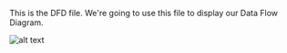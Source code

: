 This is the DFD file. We're going to use this file to display our Data Flow Diagram.

![alt text](https://cloud.githubusercontent.com/assets/5325162/19222392/f888a9ce-8e1c-11e6-9fdc-ccf4dcac3146.png)
